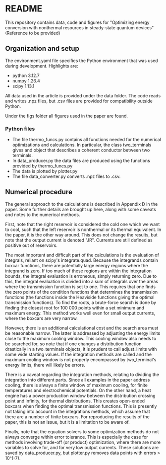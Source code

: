# README
This repository contains data, code and figures for "Optimizing energy conversion with nonthermal resources in steady-state quantum
devices" 
(Reference to be provided)

## Organization and setup
The environment.yaml file specifies the Python environment that was used during development. Highlights are:
- python 3.12.7
- numpy 1.26.4
- scipy 1.13.1

All data used in the article is provided under the data folder. The code reads and writes .npz files, but .csv files are provided for compatibility outside Python. 

Under the figs folder all figures used in the paper are found.

### Python files
- The file thermo_funcs.py contains all functions needed for the numerical optimizations and calculations. In particular, the class two_terminals gives and object that describes a coherent conductor between two terminals. 
- In data_producer.py the data files are produced using the functions provided by thermo_funcs.py
- The data is plotted by plotter.py
- The file data_converter.py converts .npz files to .csv.

## Numerical procedure
The general approach to the calculations is described in Appendix D in the paper. Some further details are brought up here, along with some caveats and notes to the numerical methods.

First, note that the right reservoir is considered the cold one which we want to cool, such that the left reservoir is nonthermal or its thermal equivalent. In the paper, it is the other way around. This does not change the results, but note that the output current is  denoted "JR". Currents are still defined as positive out of reservoirs.

The most important and difficult part of the calculations is the evaluation of integrals, reliant on scipy's integrate.quad. Because the integrands contain boxcar functions, there are potentially large energy regions where the integrand is zero. If too much of these regions are within the integration bounds, the integral evaluation is erroneous, simply returning zero. Due to this, the integral evaluation is divided into a sum of integrals over the areas where the transmission function is set to one. This requires that one finds the zero points of the condition functions that determines the transmission functions (the functions inside the Heaviside functions giving the optimal transmission functions). To find the roots, a brute-force search is done by finding the closest root for 100 000 points within a set minimum and maximum energy. This method works well even for small output currents, where the boxcars are very narrow. 

However, there is an additional calculational cost and the search area must be reasonable narrow. The latter is addressed by adjusting the energy limits close to the maximum cooling window. This cooling window also needs to be searched for, so note that if one changes a distribution function drastically in a two_terminals objects, it is prudent to call adjust_limits with some wide starting values. If the integration methods are called and the maximum cooling window is not properly encompassed by two_terminal's energy limits, there will likely be errors. 

There is a caveat regarding the integration methods, relating to dividing the integration into different parts. Since all examples in the paper address cooling, there is always a finite window of maximum cooling, for finite temperatures and electrochemical potentials. On the other hand, a heat engine has a power production window between the distribution crossing point and infinity, for thermal distributions. This creates open-ended boxcars when finding the optimal transmission functions. This is presently not taking into account in the integrations methods, which assume that there are a number of finite boxcars. For reproducing the results of the paper, this is not an issue, but it is a limitation to be aware of. 

Finally, note that the equation solvers to some optimization methods do not always converge within error tolerance. This is especially the case for methods involving trade-off (or product) optimization, where there are more variables to solve for, and for very low output currents. These solutions are saved by data_producer.py, but plotter.py removes data points with errors > 10^(-7). 
